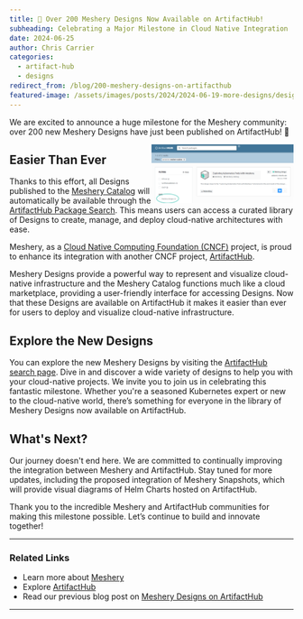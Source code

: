 ```yaml
---
title: 🎉 Over 200 Meshery Designs Now Available on ArtifactHub!
subheading: Celebrating a Major Milestone in Cloud Native Integration
date: 2024-06-25
author: Chris Carrier
categories: 
  - artifact-hub
  - designs
redirect_from: /blog/200-meshery-designs-on-artifacthub
featured-image: /assets/images/posts/2024/2024-06-19-more-designs/designs-on-ah.png
---
```


We are excited to announce a huge milestone for the Meshery community: over 200 new Meshery Designs have just been published on ArtifactHub! 🎉

<img src="/assets/images/posts/2024/2024-06-19-more-designs/designs-on-ah.png" alt="Celebration image of baloons and fireworks" width="50%" align="right"/>

## Easier Than Ever

Thanks to this effort, all Designs published to the [Meshery Catalog](https://meshery.io/catalog) will automatically be available through the [ArtifactHub Package Search](https://artifacthub.io/packages/search?repo=meshery-catalog&sort=relevance&page=1). This means users can access a curated library of Designs to create, manage, and deploy cloud-native architectures with ease. 

Meshery, as a [Cloud Native Computing Foundation (CNCF)](https://www.cncf.io/) project, is proud to enhance its integration with another CNCF project, [ArtifactHub](https://artifacthub.io). 

Meshery Designs provide a powerful way to represent and visualize cloud-native infrastructure and the Meshery Catalog functions much like a cloud marketplace, providing a user-friendly interface for accessing Designs. Now that these Designs are available on ArtifactHub it makes it easier than ever for users to deploy and visualize cloud-native infrastructure.


## Explore the New Designs

You can explore the new Meshery Designs by visiting the [ArtifactHub search page](https://artifacthub.io/packages/search?kind=24&sort=relevance&page=1). Dive in and discover a wide variety of designs to help you with your cloud-native projects. We invite you to join us in celebrating this fantastic milestone. Whether you're a seasoned Kubernetes expert or new to the cloud-native world, there’s something for everyone in the library of Meshery Designs now available on ArtifactHub.

## What's Next?

Our journey doesn't end here. We are committed to continually improving the integration between Meshery and ArtifactHub. Stay tuned for more updates, including the proposed integration of Meshery Snapshots, which will provide visual diagrams of Helm Charts hosted on ArtifactHub.

Thank you to the incredible Meshery and ArtifactHub communities for making this milestone possible. Let’s continue to build and innovate together!

---

### Related Links

- Learn more about [Meshery](https://meshery.io)
- Explore [ArtifactHub](https://artifacthub.io)
- Read our previous blog post on [Meshery Designs on ArtifactHub](/blog/designs-on-artifact-hub)

---


